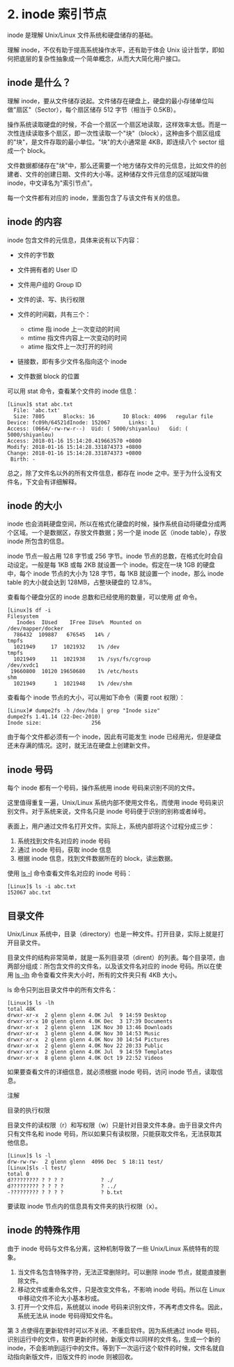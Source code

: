 # 2. inode 索引节点

inode 是理解 Unix/Linux 文件系统和硬盘储存的基础。

理解 inode，不仅有助于提高系统操作水平，还有助于体会 Unix 设计哲学，即如何把底层的复杂性抽象成一个简单概念，从而大大简化用户接口。

## inode 是什么？

理解 inode，要从文件储存说起。文件储存在硬盘上，硬盘的最小存储单位叫做"扇区"（Sector），每个扇区储存 512 字节（相当于 0.5KB）。

操作系统读取硬盘的时候，不会一个扇区一个扇区地读取，这样效率太低。而是一次性连续读取多个扇区，即一次性读取一个"块"（block），这种由多个扇区组成的"块"，是文件存取的最小单位。"块"的大小通常是 4KB，即连续八个 sector 组成一个 block。

文件数据都储存在"块"中，那么还需要一个地方储存文件的元信息，比如文件的创建者、文件的创建日期、文件的大小等。这种储存文件元信息的区域就叫做 inode，中文译名为"索引节点"。

每一个文件都有对应的 inode，里面包含了与该文件有关的信息。

## inode 的内容

inode 包含文件的元信息，具体来说有以下内容：

- 文件的字节数
- 文件拥有者的 User ID
- 文件用户组的 Group ID
- 文件的读、写、执行权限
- 文件的时间戳，共有三个：

  - ctime 指 inode 上一次变动的时间
  - mtime 指文件内容上一次变动的时间
  - atime 指文件上一次打开的时间
- 链接数，即有多少文件名指向这个 inode
- 文件数据 block 的位置

可以用 stat 命令，查看某个文件的 inode 信息：

```
[Linux]$ stat abc.txt
  File: 'abc.txt'
  Size: 7805      Blocks: 16         IO Block: 4096   regular file
Device: fc09h/64521dInode: 152067      Links: 1
Access: (0664/-rw-rw-r--)  Uid: ( 5000/shiyanlou)   Gid: ( 5000/shiyanlou)
Access: 2018-01-16 15:14:20.419663570 +0800
Modify: 2018-01-16 15:14:28.331874373 +0800
Change: 2018-01-16 15:14:28.331874373 +0800
 Birth: -
```

总之，除了文件名以外的所有文件信息，都存在 inode 之中。至于为什么没有文件名，下文会有详细解释。

## inode 的大小

inode 也会消耗硬盘空间，所以在格式化硬盘的时候，操作系统自动将硬盘分成两个区域。一个是数据区，存放文件数据；另一个是 inode 区（inode table），存放 inode 所包含的信息。

inode 节点一般占用 128 字节或 256 字节。inode 节点的总数，在格式化时会自动设定。一般是每 1KB 或每 2KB 就设置一个 inode。假定在一块 1GB 的硬盘中，每个 inode 节点的大小为 128 字节，每 1KB 就设置一个 inode，那么 inode table 的大小就会达到 128MB，占整块硬盘的 12.8%。

查看每个硬盘分区的 inode 总数和已经使用的数量，可以使用 [df](https://gnu-linux.readthedocs.io/zh/latest/Chapter01/00_df.html#cmd-df) 命令。

```
[Linux]$ df -i
Filesystem
   Inodes  IUsed    IFree IUse%  Mounted on
/dev/mapper/docker
  786432  109887   676545   14% /
tmpfs
  1021949     17  1021932    1% /dev
tmpfs
  1021949     11  1021938    1% /sys/fs/cgroup
/dev/xvdc1
 19660800  10120 19650680    1% /etc/hosts
shm
  1021949      1  1021948    1% /dev/shm
```

查看每个 inode 节点的大小，可以用如下命令（需要 root 权限）：

```
[Linux]# dumpe2fs -h /dev/hda | grep "Inode size"
dumpe2fs 1.41.14 (22-Dec-2010)
Inode size:                256
```

由于每个文件都必须有一个 inode，因此有可能发生 inode 已经用光，但是硬盘还未存满的情况。这时，就无法在硬盘上创建新文件。

## inode 号码

每个 inode 都有一个号码，操作系统用 inode 号码来识别不同的文件。

这里值得重复一遍，Unix/Linux 系统内部不使用文件名，而使用 inode 号码来识别文件。对于系统来说，文件名只是 inode 号码便于识别的别称或者绰号。

表面上，用户通过文件名打开文件。实际上，系统内部将这个过程分成三步：

1. 系统找到文件名对应的 inode 号码
2. 通过 inode 号码，获取 inode 信息
3. 根据 inode 信息，找到文件数据所在的 block，读出数据。

使用 [ls -l](https://gnu-linux.readthedocs.io/zh/latest/Chapter01/00_ls.html#cmd-ls) 命令查看文件名对应的 inode 号码：

```
[Linux]$ ls -i abc.txt
152067 abc.txt
```

## 目录文件

Unix/Linux 系统中，目录（directory）也是一种文件。打开目录，实际上就是打开目录文件。

目录文件的结构非常简单，就是一系列目录项（dirent）的列表。每个目录项，由两部分组成：所包含文件的文件名，以及该文件名对应的 inode 号码。所以在使用 [ls -lh](https://gnu-linux.readthedocs.io/zh/latest/Chapter01/00_ls.html#cmd-ls) 命令查看文件夹大小时，所有的文件夹只有 4KB 大小。

ls 命令只列出目录文件中的所有文件名：

```
[Linux]$ ls -lh
total 48K
drwxr-xr-x  2 glenn glenn 4.0K Jul  9 14:59 Desktop
drwxr-xr-x 10 glenn glenn 4.0K Dec  3 17:39 Documents
drwxr-xr-x  2 glenn glenn  12K Nov 30 13:46 Downloads
drwxr-xr-x  3 glenn glenn 4.0K Nov 30 14:53 Music
drwxr-xr-x  2 glenn glenn 4.0K Nov 30 14:54 Pictures
drwxr-xr-x  2 glenn glenn 4.0K Nov 22 20:33 Public
drwxr-xr-x  2 glenn glenn 4.0K Jul  9 14:59 Templates
drwxr-xr-x  8 glenn glenn 4.0K Oct 19 22:52 Videos
```

如果要查看文件的详细信息，就必须根据 inode 号码，访问 inode 节点，读取信息。

注解

目录的执行权限

目录文件的读权限（r）和写权限（w）只是针对目录文件本身。由于目录文件内只有文件名和 inode 号码，所以如果只有读权限，只能获取文件名，无法获取其他信息。

```
[Linux]$ ls -l
drw-rw-rw-  2 glenn glenn  4096 Dec  5 18:11 test/
[Linux]$ls -l test/
total 0
d????????? ? ? ? ?            ? ./
d????????? ? ? ? ?            ? ../
-????????? ? ? ? ?            ? b.txt
```

要读取 inode 节点内的信息具有文件夹的执行权限（x）。

## inode 的特殊作用

由于 inode 号码与文件名分离，这种机制导致了一些 Unix/Linux 系统特有的现象。

1. 当文件名包含特殊字符，无法正常删除时。可以删除 inode 节点，就能直接删除文件。
2. 移动文件或重命名文件，只是改变文件名，不影响 inode 号码。所以在 Linux 中移动文件不论大小基本秒成。
3. 打开一个文件后，系统就以 inode 号码来识别文件，不再考虑文件名。因此，系统无法从 inode 号码得知文件名。

第 3 点使得在更新软件时可以不关闭、不重启软件。因为系统通过 inode 号码，识别运行中的文件，软件更新的时候，新版文件以同样的文件名，生成一个新的 inode，不会影响到运行中的文件。等到下一次运行这个软件的时候，文件名就自动指向新版文件，旧版文件的 inode 则被回收。

‍
